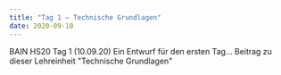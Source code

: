 ```yaml
---
title: "Tag 1 – Technische Grundlagen"
date: 2020-09-10
---
```


BAIN HS20 Tag 1 (10.09.20)
Ein Entwurf für den ersten Tag...
Beitrag zu dieser Lehreinheit "Technische Grundlagen"
